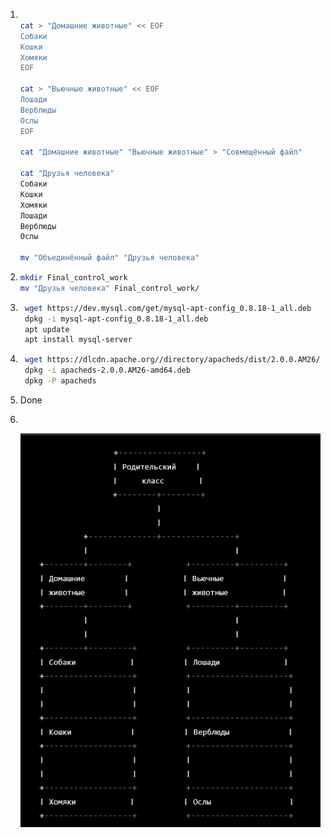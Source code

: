 1. ```bash

   cat > "Домашние животные" << EOF
   Собаки
   Кошки
   Хомяки
   EOF

   cat > "Вьючные животные" << EOF
   Лошади
   Верблюды
   Ослы
   EOF

   cat "Домашние животные" "Вьючные животные" > "Совмещённый файл"

   cat "Друзья человека"
   Собаки
   Кошки
   Хомяки
   Лошади
   Верблюды
   Ослы

   mv "Объединённый файл" "Друзья человека"
   ```

2. ```bash
   mkdir Final_control_work
   mv "Друзья человека" Final_control_work/
   ```

3. ```bash
    wget https://dev.mysql.com/get/mysql-apt-config_0.8.18-1_all.deb
    dpkg -i mysql-apt-config_0.8.18-1_all.deb
    apt update
    apt install mysql-server
   ```

4. ```bash
    wget https://dlcdn.apache.org//directory/apacheds/dist/2.0.0.AM26/apacheds-2.0.0.AM26-amd64.deb
    dpkg -i apacheds-2.0.0.AM26-amd64.deb
    dpkg -P apacheds
   ```

5. Done
6. <br>

   ![Diagram](img/diagram.png)
